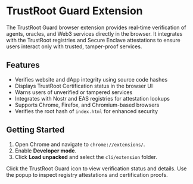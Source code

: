 # TrustRoot Guard Extension

The TrustRoot Guard browser extension provides real-time verification of agents, oracles, and Web3 services directly in the browser. It integrates with the TrustRoot registries and Secure Enclave attestations to ensure users interact only with trusted, tamper-proof services.

## Features
- Verifies website and dApp integrity using source code hashes
- Displays TrustRoot Certification status in the browser UI
- Warns users of unverified or tampered services
- Integrates with Nostr and EAS registries for attestation lookups
- Supports Chrome, Firefox, and Chromium-based browsers
- Verifies the root hash of `index.html` for enhanced security

## Getting Started
1. Open Chrome and navigate to `chrome://extensions/`.
2. Enable **Developer mode**.
3. Click **Load unpacked** and select the `cli/extension` folder.

Click the TrustRoot Guard icon to view verification status and details. Use the popup to inspect registry attestations and certification proofs.
